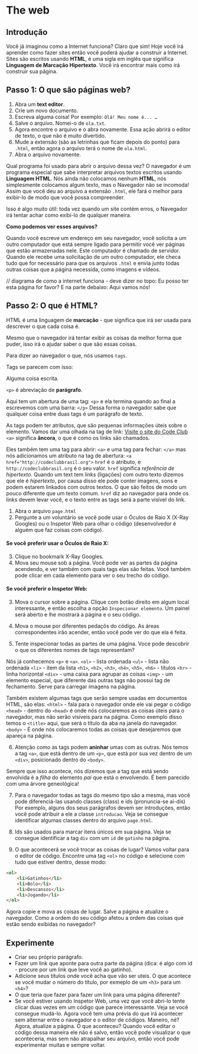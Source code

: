 # The web

## Introdução

Você já imaginou como a Internet funciona? Claro que sim! Hoje você irá aprender como fazer sites então você poderá ajudar a construir a Internet. Sites são escritos usando __HTML__, é uma sigla em inglês que significa __Linguagem de Marcação Hipertexto__. Você irá encontrar mais como irá construir sua página.

## Passo 1: O que são páginas web?

1. Abra um __text editor__. 
2. Crie um novo documento.
3. Escreva alguma coisa! Por exemplo:
`Olá! Meu nome é... …`
4. Salve o arquivo. Nomei-o de `ola.txt`.
5. Agora encontre o arquivo e o abra novamente. Essa ação abrirá o editor de texto, o que não é muito divertido.
6. Mude a extensão (são as letrinhas que ficam depois do ponto) para `.html`, então agora o arquivo terá o nome de `ola.html`.
7. Abra o arquivo novamente.

Qual programa foi usado para abrir o arquivo dessa vez? O navegador é um programa especial que sabe interpretar arquivos textos escritos usando __Linguagem HTML__. Nós ainda não colocamos nenhum __HTML__, nós simplesmente colocamos algum texto, mas o Navegador não se incomoda! Assim que você deu ao arquivo a extensão `.html`, ele fará o melhor para exibir-lo de modo que você possa compreender.

Isso é algo muito útil: toda vez quando um site contém erros, o Navegador irá tentar achar como exibí-lo de qualquer maneira.

__Como podemos ver esses arquivos?__

Quando você escreve um endereço em seu navegador, você solicita a um outro computador que está sempre ligado para permitir você ver páginas que estão armazenadas nele. Este computador é chamado de servidor. Quando ele recebe uma solicitação de um outro computador, ele checa tudo que for necessário para que os arquivos `.html` e envia junto todas outras coisas que a página necessida, como imagens e vídeos.

// diagrama de como a internet funciona - deve dizer no topo: Eu posso ter esta página for favor? E na parte debaixo: Aqui vamos nós!

## Passo 2: O que é HTML?

HTML é uma linguagem de __marcação__ - que significa que irá ser usada para descrever o que cada coisa é.

Mesmo que o navegador irá tentar exibir as coisas da melhor forma que puder, isso irá o ajudar saber o que são essas coisas.

Para dizer ao navegador o que, nós usamos `tags`.

Tags se parecem com isso:
<p>Alguma coisa escrita.</p>

`<p>` é abreviação de __parágrafo__.

Aqui tem um abertura de uma tag:
`<p>`
e ela termina quando ao final a escrevemos com uma barra:
`</p>`
Dessa forma o navegador sabe que qualquer coisa entre duas tags é um parágrafo de texto.

As tags podem ter atributos, que são pequenas informações úteis sobre o elemento.
Vamos dar uma olhada na tag de link:
<a href="http://codeclubbrasil.org">Visite o site do Code Club</a>
`<a>` significa __âncora__, o que é como os links são chamados.

Eles também tem uma tag para abrir:
`<a>`
e uma tag para fechar:
`</a>`
mas nós adicionamos um atributo na tag de abertura:
`<a href="http://codeclubbrasil.org">`
`href` é o atributo, e `http://codeclubbrasil.org` é o seu valor.
`href` significa _referência de hipertexto_. Quando um text tem links (ligações) com outro texto dizemos que ele é _hipertexto_, por causa disso ele pode conter imagens, sons e podem estarem linkados com outros textos. O que são feitos de modo um pouco diferente que um texto comum.
`href` diz ao navegador para onde os links devem levar você, e o texto entre as tags será a parte visível do link.

1. Abra o arquivo `page.html`
2. Pergunte a um voluntário se você pode usar o Óculos de Raio X (X-Ray Googles) ou o Inspetor Web para olhar o código (desenvolvedor é alguém que faz coisas com código).

#### Se você preferir usar o Óculos de Raio X:
3. Clique no bookmark X-Ray Googles.
4. Mova seu mouse sob a página. Você pode ver as partes da página acendendo, e ver também com quais tags elas são feitas. Você também pode clicar em cada elemento para ver o seu trecho do código.

#### Se você preferir o Inspetor Web:
3. Mova o cursor sobre a página. Clique com botão direito em algum local interessante, e então escolha a opção `Inspecionar elemento`. Um painel será aberto e lhe mostrará a página e o seu código.
4. Mova o mouse por diferentes pedaçõs do código. As áreas correspondentes irão acender, então você pode ver do que ela é feita.

5. Tente inspecionar todas as partes de uma página. Voce pode descobrir o que os diferentes nomes de tags representam?

Nós já conhecemos `<p>` e `<a>`.
`<ol>` - lista ordenada 
`<ul>` - lista não ordenada
`<li>` - item da lista
`<h1>`, `<h2>`, `<h3>`, `<h4>`, `<h5>`, `<h6>` - títulos
`<hr>` - linha horizontal
`<div>` - uma caixa para agrupar as coisas
`<img>` - um elemento especial, que diferente das outras tags não possui tag de fechamento. Serve para carregar imagens na página.

Também existem algumas tags que serão sempre usadas em documentos HTML, são elas:
`<html>` - fala para o navegador onde ele vai pegar o código
`<head>` - dentro do `<head>` é onde nós colocaremos as coisas úteis para o navegador, mas não serão visíveis para na página. Como exemplo disso temos o `<title>` aqui, que será o título da aba na janela do navegador.
`<body>` - É onde nós colocaremos todas as coisas que desejaremos que apareça na página.

6. Atenção como as tags podem __aninhar__ umas com as outras. Nós temos a tag `<a>`, que está dentro de um `<p>`, que está por sua vez dentro de um `<div>`, posicionado dentro do `<body>`.

Sempre que isso acontece, nós dizemos que a tag que está sendo envolvida é a _filha_ do elemento _pai_ que está o envolvendo. É bem parecido com uma árvore geneológica!

7. Para o navegador todas as tags do mesmo tipo são a mesma, mas você pode diferenciá-las usando classes (class) e ids (pronuncia-se ai-dís)
Por exemplo, alguns dos seus parágrafos devem ser introduções, então você pode atribuir a ele a classe `introducao`. Veja se consegue identificar algumas classes dentro do arquivo `page.html`.

8. Ids são usados para marcar itens únicos em sua página. Veja se consegue identificar a tag `div` com um `id` de `gatinho` na página.

9. O que acontecerá se você trocar as coisas de lugar? Vamos voltar para o editor de código. Encontre uma tag `<ol>` no código e selecione com tudo que estiver dentro, desse modo:

```HTML
<ol>
	<li>Gatinhos</li>
	<li>Bolo</li>
	<li>Descansos</li>
	<li>Jogando</li>
</ol>
```
Agora copie e mova as coisas de lugar. Salve a página e atualize o navegador. Como a ordem do seu código afetou a ordem das coisas que estão sendo exibidas no navegador?

## Experimente

* Criar seu próprio parágrafo.
* Fazer um link que aponte para outra parte da página (dica: é algo com id - procure por um link que leve você ao gatinho).
* Adicione seus títulos onde você acha que vão ser uteis. O que acontece se você mudar o número do título, por exmeplo de um `<h3>` para um `<h4>`?
* O que teria que fazer para fazer um link para uma página diferente?
* Se você estiver usando Inspetor Web, uma vez que você abri-lo tente clicar duas vezes em um código que parece interessante. Veja se você consegue mudá-lo. Agora você tem uma prévia do que irá acontecer sem alternar entre o navegador e o editor de códigos. Maneiro, né? Agora, atualize a página. O que aconteceu? Quando você editar o código dessa maneira ele não é salvo, então você pode visualizar o que aconteceria, mas sem não atrapalhar seu arquivo, então você pode experimentar muitas e sempre voltar.





